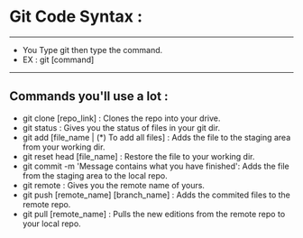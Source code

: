 # Git Code Syntax :
-------------------

- You Type git then type the command.
- EX : git [command]

-----------------------------------

## Commands you'll use a lot :
- git clone [repo_link] : Clones the repo into your drive.
- git status : Gives you the status of files in your git dir.
- git add [file_name | (*) To add all files] : Adds the file to the staging area from your working dir.
- git reset head [file_name] : Restore the file to your working dir.
- git commit -m 'Message contains what you have finished': Adds the file from the staging area to the local repo.
- git remote : Gives you the remote name of yours.
- git push [remote_name] [branch_name] : Adds the commited files to the remote repo.
- git pull [remote_name] : Pulls the new editions from the remote repo to your local repo.